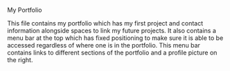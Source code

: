 My Portfolio

This file contains my portfolio which has my first project and contact information alongside spaces to link my future projects.
It also contains a menu bar at the top which has fixed positioning to make sure it is able to be accessed regardless of where one is in the portfolio. This menu bar contains links to different sections of the portfolio and a profile picture on the right.